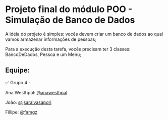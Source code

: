 # Projeto final do módulo POO - Simulação de Banco de Dados

A idéia do projeto é simples: vocês devem criar um banco de dados ao qual vamos armazenar
informações de pessoas;

Para a execução desta tarefa, vocês precisam ter 3 classes: BancoDeDados, Pessoa e um
Menu;

## Equipe:

✅ Grupo 4 -

Ana Westhpal: [@anawesthpal](https://github.com/anawesthpal)

João: [@jsaraivasapori](https://github.com/jsaraivasapori)

Fillipe: [@famgz](https://github.com/famgz)
